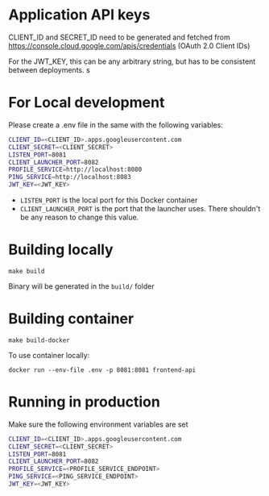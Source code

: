 # Application API keys

CLIENT_ID and SECRET_ID need to be generated and fetched from https://console.cloud.google.com/apis/credentials (OAuth 2.0 Client IDs)

For the JWT_KEY, this can be any arbitrary string, but has to be consistent between deployments.
s
# For Local development

Please create a .env file in the same with the following variables:

```bash
CLIENT_ID=<CLIENT_ID>.apps.googleusercontent.com
CLIENT_SECRET=<CLIENT_SECRET>
LISTEN_PORT=8081
CLIENT_LAUNCHER_PORT=8082
PROFILE_SERVICE=http://localhost:8080
PING_SERVICE=http://localhost:8083
JWT_KEY=<JWT_KEY>
```

* `LISTEN_PORT` is the local port for this Docker container
* `CLIENT_LAUNCHER_PORT` is the port that the launcher uses. There shouldn't be any reason to change this value.

# Building locally

`make build`

Binary will be generated in the `build/` folder

# Building container

`make build-docker`

To use container locally:

`docker run --env-file .env -p 8081:8081 frontend-api`

# Running in production

Make sure the following environment variables are set

```bash
CLIENT_ID=<CLIENT_ID>.apps.googleusercontent.com
CLIENT_SECRET=<CLIENT_SECRET>
LISTEN_PORT=8081
CLIENT_LAUNCHER_PORT=8082
PROFILE_SERVICE=<PROFILE_SERVICE_ENDPOINT>
PING_SERVICE=<PING_SERVICE_ENDPOINT>
JWT_KEY=<JWT_KEY>
```
